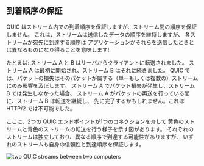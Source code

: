## 到着順序の保証

QUIC はストリーム内での到着順序を保証しますが、ストリーム間の順序を保証しません。
これは、ストリームは送信したデータの順序を維持しますが、
各ストリームが宛先に到達する順序は
アプリケーションがそれらを送信したときとは異なるものになり得ることを意味します!

たとえば: ストリーム A と B はサーバからクライアントに転送されました。
ストリーム A は最初に開始され、ストリーム B はそれに続きました。
QUIC では、パケットの損失はそのパケットが属する（単一もしくは複数の）ストリーム
にのみ影響を及ぼします。
ストリーム A でパケット損失が発生し、ストリーム B では発生しなかった場合、
ストリーム A がパケットの再送を行っている間に、ストリーム B は転送を継続し、
先に完了するかもしれません。これは HTTP/2 では不可能でした。

ここに、2つの QUIC エンドポイントが1つのコネクションを介して
黄色のストリームと青色のストリームの転送を行う様子を示す図があります。
それぞれのストリームは独立しており、異なる順序で到達する可能性がありますが、
いずれのストリームも自身の信頼性と到達順序を保証します。

![two QUIC streams between two computers](../images/quic-chain-streams.png)
